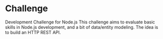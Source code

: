 # Challenge
Development Challenge for Node.js This challenge aims to evaluate basic skills in Node.js development, and a bit of data/entity modeling. The idea is to build an HTTP REST API.
